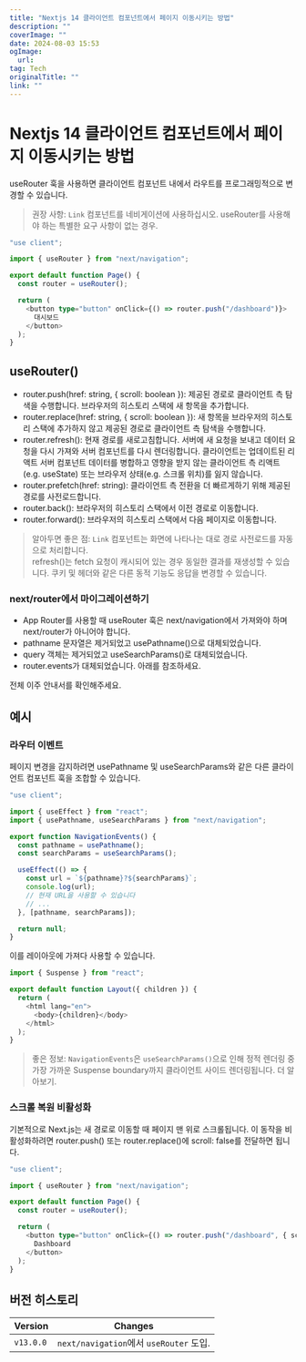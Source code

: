 ```yaml
---
title: "Nextjs 14 클라이언트 컴포넌트에서 페이지 이동시키는 방법"
description: ""
coverImage: ""
date: 2024-08-03 15:53
ogImage: 
  url: 
tag: Tech
originalTitle: ""
link: ""
---
```




# Nextjs 14 클라이언트 컴포넌트에서 페이지 이동시키는 방법

useRouter 훅을 사용하면 클라이언트 컴포넌트 내에서 라우트를 프로그래밍적으로 변경할 수 있습니다.

> 권장 사항: `Link` 컴포넌트를 네비게이션에 사용하십시오. useRouter를 사용해야 하는 특별한 요구 사항이 없는 경우.

```typescript
"use client";

import { useRouter } from "next/navigation";

export default function Page() {
  const router = useRouter();

  return (
    <button type="button" onClick={() => router.push("/dashboard")}>
      대시보드
    </button>
  );
}
```

<div class="content-ad"></div>

## useRouter()

- router.push(href: string, { scroll: boolean }): 제공된 경로로 클라이언트 측 탐색을 수행합니다. 브라우저의 히스토리 스택에 새 항목을 추가합니다.
- router.replace(href: string, { scroll: boolean }): 새 항목을 브라우저의 히스토리 스택에 추가하지 않고 제공된 경로로 클라이언트 측 탐색을 수행합니다.
- router.refresh(): 현재 경로를 새로고침합니다. 서버에 새 요청을 보내고 데이터 요청을 다시 가져와 서버 컴포넌트를 다시 렌더링합니다. 클라이언트는 업데이트된 리액트 서버 컴포넌트 데이터를 병합하고 영향을 받지 않는 클라이언트 측 리액트(e.g. useState) 또는 브라우저 상태(e.g. 스크롤 위치)를 잃지 않습니다.
- router.prefetch(href: string): 클라이언트 측 전환을 더 빠르게하기 위해 제공된 경로를 사전로드합니다.
- router.back(): 브라우저의 히스토리 스택에서 이전 경로로 이동합니다.
- router.forward(): 브라우저의 히스토리 스택에서 다음 페이지로 이동합니다.

> 알아두면 좋은 점:
> `Link` 컴포넌트는 화면에 나타나는 대로 경로 사전로드를 자동으로 처리합니다.  
> refresh()는 fetch 요청이 캐시되어 있는 경우 동일한 결과를 재생성할 수 있습니다. 쿠키 및 헤더와 같은 다른 동적 기능도 응답을 변경할 수 있습니다.

### next/router에서 마이그레이션하기

<div class="content-ad"></div>

- App Router를 사용할 때 useRouter 훅은 next/navigation에서 가져와야 하며 next/router가 아니어야 합니다.
- pathname 문자열은 제거되었고 usePathname()으로 대체되었습니다.
- query 객체는 제거되었고 useSearchParams()로 대체되었습니다.
- router.events가 대체되었습니다. 아래를 참조하세요.

전체 이주 안내서를 확인해주세요.

## 예시

### 라우터 이벤트

<div class="content-ad"></div>

페이지 변경을 감지하려면 usePathname 및 useSearchParams와 같은 다른 클라이언트 컴포넌트 훅을 조합할 수 있습니다.

```js
"use client";

import { useEffect } from "react";
import { usePathname, useSearchParams } from "next/navigation";

export function NavigationEvents() {
  const pathname = usePathname();
  const searchParams = useSearchParams();

  useEffect(() => {
    const url = `${pathname}?${searchParams}`;
    console.log(url);
    // 현재 URL을 사용할 수 있습니다
    // ...
  }, [pathname, searchParams]);

  return null;
}
```

이를 레이아웃에 가져다 사용할 수 있습니다.

```js
import { Suspense } from "react";

export default function Layout({ children }) {
  return (
    <html lang="en">
      <body>{children}</body>
    </html>
  );
}
```

<div class="content-ad"></div>

> 좋은 정보: `NavigationEvents`은 `useSearchParams()`으로 인해 정적 렌더링 중 가장 가까운 Suspense boundary까지 클라이언트 사이드 렌더링됩니다. 더 알아보기.

### 스크롤 복원 비활성화

기본적으로 Next.js는 새 경로로 이동할 때 페이지 맨 위로 스크롤됩니다. 이 동작을 비활성화하려면 router.push() 또는 router.replace()에 scroll: false를 전달하면 됩니다.

```typescript
"use client";

import { useRouter } from "next/navigation";

export default function Page() {
  const router = useRouter();

  return (
    <button type="button" onClick={() => router.push("/dashboard", { scroll: false })}>
      Dashboard
    </button>
  );
}
```

<div class="content-ad"></div>

## 버전 히스토리

| Version   | Changes                                 |
| --------- | --------------------------------------- |
| `v13.0.0` | `next/navigation`에서 `useRouter` 도입. |

<div class="content-ad"></div>
